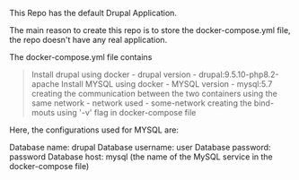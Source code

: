 This Repo has the default Drupal Application.

The main reason to create this repo is to store the docker-compose.yml file, the repo doesn't have any real application.

The docker-compose.yml file contains
> Install drupal using docker - drupal version - drupal:9.5.10-php8.2-apache
> Install MYSQL using docker  - MYSQL version  - mysql:5.7
> creating the communication between the two containers using the same network - network used - some-network
> creating the bind-mouts using '-v' flag in docker-compose file

Here, the configurations used for MYSQL are:

Database name: drupal
Database username: user
Database password: password
Database host: mysql (the name of the MySQL service in the docker-compose file)

